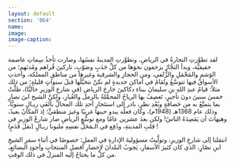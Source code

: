 ```yaml
---
layout: default
section: '064'
name:
image:
image-caption:
---
```



لقد تطوَّرتِ التجارةُ في الرياضِ، وتطوَّرتِ المدينةُ نفسُها، وصارت تأخذُ سِماتِ عاصمة حقيقيَّة، وبدأ التجَّارُ يزحفون نحوَها من كلِّ حَدَبٍ وصَوْبٍ، تاركينَ قُراهم ومُدنَهم؛ من الوَشمِ والمَحْمَلِ والزُّلفي، ومن الحجازِ والشرقية وغيرها من مناطقِ المملكة، وأخذتِ الأسواقُ فيها تتوسَّعُ وتُقامُ في أماكنَ جديدةٍ لم نكنْ نتخيَّلُها قبلَ سنواتٍ قليلةٍ؛ من ذلك مثلاً: قيامُ عبدِ اللهِ بنِ سليمانَ ببناءِ دكاكينَ خارجَ الرياضِ (في شارعِ الوزيرِ حاليًّا)، ظلَّتْ خمسَ سنينَ دونَ تأجيرٍ، تَعصِفُ بها الرياحُ المحمَّلةُ بالرمل والغُبارِ، ولكنَّ الشيخ ابنَ نصارٍ بما يتمتَّعُ به من حَصافةٍ وبُعْدِ نظرٍ، بادر إلى استئجارِ أحدِ تلك المحالِّ بألفَي ريـالٍ سنويًّا، وذلك عام 1368هـ (1948م)، وكان فعلُه يبدو حينها غريبًا وغيرَ منطقيٍّ؛ إذ المكانُ بعيدٌ، وهيهاتَ أن يَقصِدَهُ الناسُ! ولكن بعدَ عشرين عامًا ومع توسُّعِ الرياضِ صار شارعُ الوزيرِ في قلبِ المدينةِ، ودُفِع في الـمَحَلِّ نفسِهِ مليونا ريـالٍ (نقلَ قَدَمٍ) !

انتقلنا إلى شارعِ الوزيرِ، وتولَّيتُ مسؤوليةَ الإدارةِ في العملِ؛ خصوصًا في أثناء سفرِ الشيخِ ابنِ نصّارٍ، الذي كان كثيرَ الأسفارِ، يَجوبُ البلدانَ لإحضارِ أفضلِ المنتجاتِ وأجودِ البضائعِ، من كلِّ ما يحتاجُ إليه المنزلُ في ذلك الوقتِ.
